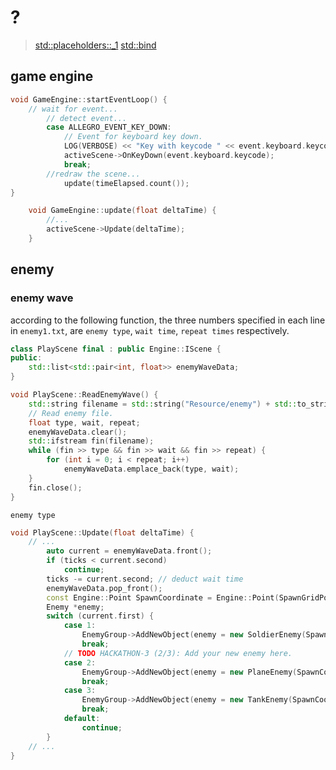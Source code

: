 # ?

> [std::placeholders::_1](https://en.cppreference.com/w/cpp/utility/functional/placeholders)
> [std::bind](https://en.cppreference.com/w/cpp/utility/functional/bind)
## game engine

```c++
void GameEngine::startEventLoop() {
    // wait for event...
        // detect event...
        case ALLEGRO_EVENT_KEY_DOWN:
            // Event for keyboard key down.
            LOG(VERBOSE) << "Key with keycode " << event.keyboard.keycode << " down";
            activeScene->OnKeyDown(event.keyboard.keycode);
            break;
        //redraw the scene...
            update(timeElapsed.count());
}
```
```c++
    void GameEngine::update(float deltaTime) {
        //...
        activeScene->Update(deltaTime);
    }
```
## enemy
### enemy wave
according to the following function,
the three numbers specified in each line in `enemy1.txt`, are
`enemy type`, `wait time`, `repeat times` respectively.


```c++
class PlayScene final : public Engine::IScene {
public:
    std::list<std::pair<int, float>> enemyWaveData;
}
```
```c++
void PlayScene::ReadEnemyWave() {
    std::string filename = std::string("Resource/enemy") + std::to_string(MapId) + ".txt";
    // Read enemy file.
    float type, wait, repeat;
    enemyWaveData.clear();
    std::ifstream fin(filename);
    while (fin >> type && fin >> wait && fin >> repeat) {
        for (int i = 0; i < repeat; i++)
            enemyWaveData.emplace_back(type, wait);
    }
    fin.close();
}
```
`enemy type`
```c++
void PlayScene::Update(float deltaTime) {
    // ...
        auto current = enemyWaveData.front();
        if (ticks < current.second)
            continue;
        ticks -= current.second; // deduct wait time
        enemyWaveData.pop_front();
        const Engine::Point SpawnCoordinate = Engine::Point(SpawnGridPoint.x * BlockSize + BlockSize / 2, SpawnGridPoint.y * BlockSize + BlockSize / 2);
        Enemy *enemy;
        switch (current.first) {
            case 1:
                EnemyGroup->AddNewObject(enemy = new SoldierEnemy(SpawnCoordinate.x, SpawnCoordinate.y));
                break;
            // TODO HACKATHON-3 (2/3): Add your new enemy here.
            case 2:
                EnemyGroup->AddNewObject(enemy = new PlaneEnemy(SpawnCoordinate.x, SpawnCoordinate.y));
                break;
            case 3:
                EnemyGroup->AddNewObject(enemy = new TankEnemy(SpawnCoordinate.x, SpawnCoordinate.y));
                break;
            default:
                continue;
        }
    // ...
}
```